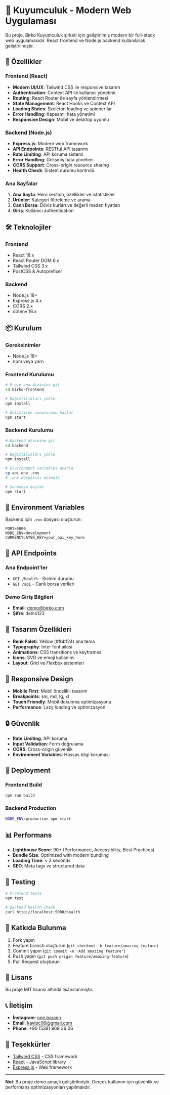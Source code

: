 # 💎 Kuyumculuk - Modern Web Uygulaması

Bu proje, Birko Kuyumculuk şirketi için geliştirilmiş modern bir full-stack web uygulamasıdır. React frontend ve Node.js backend kullanılarak geliştirilmiştir.

## 🚀 Özellikler

### Frontend (React)
- **Modern UI/UX**: Tailwind CSS ile responsive tasarım
- **Authentication**: Context API ile kullanıcı yönetimi
- **Routing**: React Router ile sayfa yönlendirmesi
- **State Management**: React Hooks ve Context API
- **Loading States**: Skeleton loading ve spinner'lar
- **Error Handling**: Kapsamlı hata yönetimi
- **Responsive Design**: Mobil ve desktop uyumlu

### Backend (Node.js)
- **Express.js**: Modern web framework
- **API Endpoints**: RESTful API tasarımı
- **Rate Limiting**: API koruma sistemi
- **Error Handling**: Gelişmiş hata yönetimi
- **CORS Support**: Cross-origin resource sharing
- **Health Check**: Sistem durumu kontrolü

### Ana Sayfalar
1. **Ana Sayfa**: Hero section, özellikler ve istatistikler
2. **Ürünler**: Kategori filtreleme ve arama
3. **Canlı Borsa**: Döviz kurları ve değerli maden fiyatları
4. **Giriş**: Kullanıcı authentication

## 🛠️ Teknolojiler

### Frontend
- React 18.x
- React Router DOM 6.x
- Tailwind CSS 3.x
- PostCSS & Autoprefixer

### Backend
- Node.js 18+
- Express.js 4.x
- CORS 2.x
- dotenv 16.x

## 📦 Kurulum

### Gereksinimler
- Node.js 18+ 
- npm veya yarn

### Frontend Kurulumu
```bash
# Proje ana dizinine git
cd birko-frontend

# Bağımlılıkları yükle
npm install

# Geliştirme sunucusunu başlat
npm start
```

### Backend Kurulumu
```bash
# Backend dizinine git
cd backend

# Bağımlılıkları yükle
npm install

# Environment variables ayarla
cp api.env .env
# .env dosyasını düzenle

# Sunucuyu başlat
npm start
```

## 🔧 Environment Variables

Backend için `.env` dosyası oluşturun:

```env
PORT=5000
NODE_ENV=development
CURRENCYLAYER_KEY=your_api_key_here
```

## 🎯 API Endpoints

### Ana Endpoint'ler
- `GET /health` - Sistem durumu
- `GET /api` - Canlı borsa verileri

### Demo Giriş Bilgileri
- **Email**: demo@birko.com
- **Şifre**: demo123

## 🎨 Tasarım Özellikleri

- **Renk Paleti**: Yellow (#fbbf24) ana tema
- **Typography**: Inter font ailesi
- **Animations**: CSS transitions ve keyframes
- **Icons**: SVG ve emoji kullanımı
- **Layout**: Grid ve Flexbox sistemleri

## 📱 Responsive Design

- **Mobile First**: Mobil öncelikli tasarım
- **Breakpoints**: sm, md, lg, xl
- **Touch Friendly**: Mobil dokunma optimizasyonu
- **Performance**: Lazy loading ve optimizasyon

## 🔒 Güvenlik

- **Rate Limiting**: API koruma
- **Input Validation**: Form doğrulama
- **CORS**: Cross-origin güvenlik
- **Environment Variables**: Hassas bilgi koruması

## 🚀 Deployment

### Frontend Build
```bash
npm run build
```

### Backend Production
```bash
NODE_ENV=production npm start
```

## 📊 Performans

- **Lighthouse Score**: 90+ (Performance, Accessibility, Best Practices)
- **Bundle Size**: Optimized with modern bundling
- **Loading Time**: < 3 seconds
- **SEO**: Meta tags ve structured data

## 🧪 Testing

```bash
# Frontend tests
npm test

# Backend health check
curl http://localhost:5000/health
```

## 🤝 Katkıda Bulunma

1. Fork yapın
2. Feature branch oluşturun (`git checkout -b feature/amazing-feature`)
3. Commit yapın (`git commit -m 'Add amazing feature'`)
4. Push yapın (`git push origin feature/amazing-feature`)
5. Pull Request oluşturun

## 📝 Lisans

Bu proje MIT lisansı altında lisanslanmıştır.

## 📞 İletişim

- **İnstagram**: [one.barann](https://www.instagram.com/one.barann)
- **Email**: kavipc06@gmail.com
- **Phone**: +90 (538) 969 36 06

## 🙏 Teşekkürler

- [Tailwind CSS](https://tailwindcss.com/) - CSS framework
- [React](https://reactjs.org/) - JavaScript library
- [Express.js](https://expressjs.com/) - Web framework

---

**Not**: Bu proje demo amaçlı geliştirilmiştir. Gerçek kullanım için güvenlik ve performans optimizasyonları yapılmalıdır.
